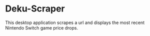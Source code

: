 # Deku-Scraper
This desktop application scrapes a url and displays the most recent Nintendo Switch game price drops.
